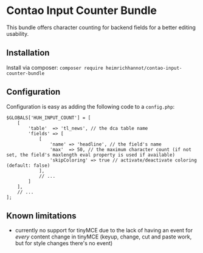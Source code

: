 # Contao Input Counter Bundle

This bundle offers character counting for backend fields for a better editing usability.

## Installation

Install via composer: `composer require heimrichhannot/contao-input-counter-bundle`

## Configuration

Configuration is easy as adding the following code to a `config.php`:

```
$GLOBALS['HUH_INPUT_COUNT'] = [
    [
        'table'  => 'tl_news', // the dca table name
        'fields' => [
            [
                'name' => 'headline', // the field's name
                'max'  => 50, // the maximum character count (if not set, the field's maxlength eval property is used if available)
                'skipColoring' => true // activate/deactivate coloring (default: false)
            ],
            // ...
        ]
    ],
    // ...
];
```

## Known limitations

- currently no support for tinyMCE due to the lack of having an event for *every* content change in tinyMCE (keyup, change, cut and paste work, but for style changes there's no event)